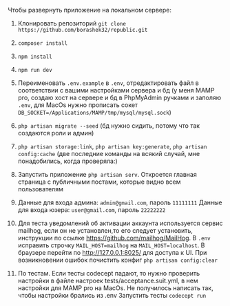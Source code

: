 Чтобы развернуть приложение на локальном сервере:

1. Клонировать репозиторий `git clone https://github.com/borashek32/republic.git`
2. `composer install`
3. `npm install`
4. `npm run dev`
5. Переименовать `.env.example` в `.env`, отредактировать файл в соответствии с вашими настройками сервера и бд (у меня MAMP pro, создаю хост на сервере и бд в PhpMyAdmin ручками и заполяю `.env`, для MacOs нужно прописать сокет `DB_SOCKET=/Applications/MAMP/tmp/mysql/mysql.sock`)
6. `php artisan migrate --seed` (бд нужно сидить, потому что так создаются роли и админ)
7. `php artisan storage:link`, `php artisan key:generate`, `php artisan config:cache` (две последние команды на всякий случай, мне понадобились, когда проверяла:)
8. Запустить приложение `php artisan serv`. Откроется главная страница с публичными постами, которые видно всем пользователям
9. Данные для входа админа: `admin@gmail.com`, пароль `11111111`
   Данные для входа юзера: `user@gmail.com`, пароль `22222222`
10. Для теста уведомлений об активации аккаунта используется сервис mailhog, если он не установлен,то его следует установить, инструкции по ссылке https://github.com/mailhog/MailHog. В `.env` исправить строчку `MAIL_HOST=mailhog` на `MAIL_HOST=localhost`. В браузере перейти по http://127.0.0.1:8025/ для доступа к UI. При возникновении ошибок почистить конфиг `php artisan config:clear`


11. По тестам. Если тесты codecept падают, то нужно проверить настройки в файле настроек
tests/acceptance.suit.yml, в нем настройки для MAMP pro на MacOs. Не получилось написать так, чтобы настройки брались из .env
Запустить тесты `codecept run`
